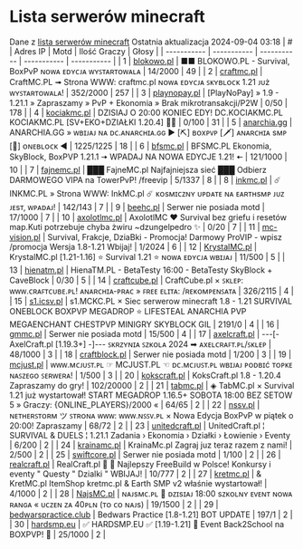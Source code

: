 
# Lista serwerów minecraft
Dane z [lista serwerów minecraft](https://mcserwery.pl/)
Ostatnia aktualizacja 2024-09-04 03:18
| # | Adres IP | Motd | Ilość Graczy | Głosy |
| ----------- | ----------- | ----------- | ----------- | ----------- |
| 1 | 	[blokowo.pl](https://mcserwery.pl/serwery/minecraft/98/) | ■■ BLOKOWO.PL - Survival, BoxPvP ɴᴏᴡᴀ ᴇᴅʏᴄᴊᴀ ᴡʏꜱᴛᴀʀᴛᴏᴡᴀʟᴀ | 14/2000 | 49 |
| 2 | 	[craftmc.pl](https://mcserwery.pl/serwery/minecraft/87/) | CraftMC.PL ➟ Strona WWW: craftmc.pl ɴᴏᴡᴀ ᴇᴅʏᴄᴊᴀ ꜱᴋʏʙʟᴏᴄᴋ 1.21 ᴊᴜż ᴡʏꜱᴛᴀʀᴛᴏᴡᴀʟᴀ! | 352/2000 | 257 |
| 3 | 	[playnopay.pl](https://mcserwery.pl/serwery/minecraft/257/) | [PlayNoPay] » 1.9 - 1.21.1 » Zapraszamy » PvP + Ekonomia » Brak mikrotransakcji/P2W | 0/50 | 178 |
| 4 | 	[kociakmc.pl](https://mcserwery.pl/serwery/minecraft/213/) | DZISIAJ O 20:00 KONIEC EDY! DC.KOCIAKMC.PL KOCIAKMC.PL [SV+EKO+DZIAŁKI 1.20.4] 🚀😊 | 0/100 | 31 |
| 5 | 	[anarchia.gg](https://mcserwery.pl/serwery/minecraft/14/) | ANARCHIA.GG » ᴡʙɪᴊᴀᴊ ɴᴀ ᴅᴄ.ᴀɴᴀʀᴄʜɪᴀ.ɢɢ ► [⛏] ʙᴏхᴘᴠᴘ  [🗡] ᴀɴᴀʀᴄʜɪᴀ ѕᴍᴘ  [🎣] ᴏɴᴇʙʟᴏᴄᴋ ◄ | 1225/1225 | 18 |
| 6 | 	[bfsmc.pl](https://mcserwery.pl/serwery/minecraft/2/) | BFSMC.PL  Ekonomia, SkyBlock, BoxPVP  1.21.1 🠆 WPADAJ NA NOWA EDYCJE 1.21! 🠄 | 121/1000 | 10 |
| 7 | 	[fajnemc.pl](https://mcserwery.pl/serwery/minecraft/100/) | ███ FajneMC.pl  Najfajniejsza sieć ███ Odbierz DARMOWEGO VIPA na TowerPvP! /freevip | 5/1337 | 8 |
| 8 | 	[inkmc.pl](https://mcserwery.pl/serwery/minecraft/15/) | ☄ INKMC.PL » Strona WWW: InkMC.pl ☄ ᴋᴏsᴍɪᴄᴢɴʏ ᴜᴘᴅᴀᴛᴇ ɴᴀ ᴇᴀʀᴛʜsᴍᴘ ᴊᴜᴢ ᴊᴇsᴛ, ᴡᴘᴀᴅᴀᴊ! | 142/143 | 7 |
| 9 | 	[beehc.pl](https://mcserwery.pl/serwery/minecraft/227/) | Serwer nie posiada motd | 17/1000 | 7 |
| 10 | 	[axolotlmc.pl](https://mcserwery.pl/serwery/minecraft/251/) | AxolotlMC ❤ Survival bez griefu i resetów map.Kuti potrzebuje chyba żwiru ~dzungelpedro ✨ | 0/20 | 7 |
| 11 | 	[mc-vision.pl](https://mcserwery.pl/serwery/minecraft/211/) | Survival, Frakcje, DziaBki - Promocja\! Darmowy ProVIP - wpisz /promocja Wersja 1.8-1.21 Wbijaj\! | 1/2024 | 6 |
| 12 | 	[KrystalMC.pl](https://mcserwery.pl/serwery/minecraft/202/) | KrystalMC.pl [1.21-1.16] ⭐ Survival 1.21 ⭐ ɴᴏᴡᴀ ᴇᴅʏᴄᴊᴀ ᴡʙɪᴊᴀᴊ | 11/500 | 5 |
| 13 | 	[hienatm.pl](https://mcserwery.pl/serwery/minecraft/764/) | HienaTM.PL - BetaTesty 16:00 - BetaTesty SkyBlock + CaveBlock | 0/30 | 5 |
| 14 | 	[craftcube.pl](https://mcserwery.pl/serwery/minecraft/196/) | CraftCube.pl × ꜱᴋʟᴇᴘ: ᴡᴡᴡ.ᴄʀᴀꜰᴛᴄᴜʙᴇ.ᴘʟ!  ᴀɴᴀʀᴄʜɪᴀ-ᴘʀᴀᴄ » ꜰʀᴇᴇ ᴇʟɪᴛᴀ: /ʀᴇᴋᴏᴍᴘᴇɴꜱᴀᴛᴀ | 326/2115 | 4 |
| 15 | 	[s1.icsv.pl](https://mcserwery.pl/serwery/minecraft/286/) |  s1.MCKC.PL × Siec serwerow minecraft 1.8 - 1.21 SURVIVAL  ONEBLOCK  BOXPVP  MEGADROP  ⭐ LIFESTEAL  ANARCHIA  PVP  MEGAENCHANT  CHESTPVP  MINIGRY  SKYBLOCK  GIL | 2191/0 | 4 |
| 16 | 	[gmmc.pl](https://mcserwery.pl/serwery/minecraft/292/) | Serwer nie posiada motd | 15/500 | 4 |
| 17 | 	[axelcraft.pl](https://mcserwery.pl/serwery/minecraft/223/) | ---[- AxelCraft.pl [1.19.3+] -]--- ꜱᴋʀᴢʏɴɪᴀ ꜱᴢᴋᴏʟᴀ 2024 ➡ ᴀxᴇʟᴄʀᴀꜰᴛ.ᴘʟ/ꜱᴋʟᴇᴘ | 48/1000 | 3 |
| 18 | 	[craftblock.pl](https://mcserwery.pl/serwery/minecraft/280/) | Serwer nie posiada motd | 1/200 | 3 |
| 19 | 	[mcjust.pl](https://mcserwery.pl/serwery/minecraft/762/) | ᴡᴡᴡ.ᴍᴄᴊᴜꜱᴛ.ᴘʟ ☞ MCJUST.PL ☜ ᴅᴄ.ᴍᴄᴊᴜꜱᴛ.ᴘʟ ᴡʙɪᴊᴀᴊ ᴘᴏᴅʙɪć ᴛᴏᴘᴋᴇ ɴᴀꜱᴢᴇɢᴏ ꜱᴇʀᴡᴇʀᴀ! | 1/500 | 3 |
| 20 | 	[kokscraft.pl](https://mcserwery.pl/serwery/minecraft/1/) | KoksCraft.pl  1.8 - 1.20.4 Zapraszamy do gry! | 102/20000 | 2 |
| 21 | 	[tabmc.pl](https://mcserwery.pl/serwery/minecraft/3/) | ◈ TabMC.pl × Survival 1.21 już wystartował!  START MEGADROP 1.16.5+ SOBOTA 18:00 BEZ SETOW 5 » Graczy: {ONLINE_PLAYERS}/2000 « | 64/65 | 2 |
| 22 | 	[nssv.pl](https://mcserwery.pl/serwery/minecraft/4/) | ɴᴇᴛʜᴇʀꜱᴛᴏʀᴍ ツ ꜱᴛʀᴏɴᴀ ᴡᴡᴡ: ᴡᴡᴡ.ɴꜱꜱᴠ.ᴘʟ × Nowa Edycja BoxPvP w piątek o 20:00! Zapraszamy | 68/72 | 2 |
| 23 | 	[unitedcraft.pl](https://mcserwery.pl/serwery/minecraft/11/) | UnitedCraft.pl ¦ SURVIVAL & DUELS ¦ 1.21.1 Zadania › Ekonomia › Działki › Łowienie › Eventy | 6/200 | 2 |
| 24 | 	[krainamc.pl](https://mcserwery.pl/serwery/minecraft/39/) | KrainaMc.pl  Zagraj juz teraz razem z nami! | 2/500 | 2 |
| 25 | 	[swiftcore.pl](https://mcserwery.pl/serwery/minecraft/60/) | Serwer nie posiada motd | 1/100 | 2 |
| 26 | 	[realcraft.pl](https://mcserwery.pl/serwery/minecraft/63/) | RealCraft.pl   Najlepszy FreeBuild w Polsce! Konkursy i eventy " Questy " Dzialki " WBIJAJ! | 10/777 | 2 |
| 27 | 	[kretmc.pl](https://mcserwery.pl/serwery/minecraft/182/) | & KretMC.pl  ItemShop kretmc.pl & Earth SMP v2 właśnie wystartował! | 4/1000 | 2 |
| 28 | 	[NajsMC.pl](https://mcserwery.pl/serwery/minecraft/237/) | ɴᴀᴊsᴍᴄ.ᴘʟ ➡ ᴅᴢɪsɪᴀᴊ 18:00 sᴢᴋᴏʟɴʏ ᴇᴠᴇɴᴛ ɴᴏᴡᴀ ʀᴀɴɢᴀ « ᴜᴄᴢᴇɴ ᴢᴀ 40ᴘʟɴ (ᴛᴏ ᴄᴏ ɴᴀᴊs) | 19/1500 | 2 |
| 29 | 	[bedwarspractice.club](https://mcserwery.pl/serwery/minecraft/283/) | Bedwars Practice [1.8-1.21] BOT UPDATE | 197/1 | 2 |
| 30 | 	[hardsmp.eu](https://mcserwery.pl/serwery/minecraft/621/) | ✅ HARDSMP.EU ✅ [1.19-1.21] 🌌 Event Back2School na BOXPVP! 🌌 | 25/1000 | 2 |
